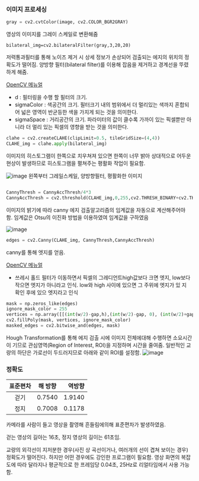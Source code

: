 ### 이미지 프로세싱
```python
gray = cv2.cvtColor(image, cv2.COLOR_BGR2GRAY)
```
영상의 이미지를 그레이 스케일로 변환해줌
```
bilateral_img=cv2.bilateralFilter(gray,3,20,20)
```
저력통과필터를 통해 노이즈 제거 시 상세 정보가 손상되어 검출되는 에지의 위치의 정확도가 떨어짐.
양방향 필터(bilateral filter)를 이용해 잡음을 제거하고 경계선을 뚜렸하게 해줌.

[OpenCV 메뉴얼](https://docs.opencv.org/2.4/modules/imgproc/doc/filtering.html?highlight=bilateral#cv2.bilateralFilter)

- d : 필터링을 수행 할 필터의 크기.
- sigmaColor : 색공간의 크기. 필터크기 내의 범위에서 더 멀리있는 색까지 혼합되어 넓은 영역이 반균등한 색을 가지게 되는 것을 의미한다.
- sigmaSpace : 거리공간의 크기. 파라미터의 값이 클수록 가까이 있는 픽셀뿐만 아니라 더 멀리 있는 픽셀의 영향을 받는 것을 의미한다.

```python
clahe = cv2.createCLAHE(clipLimit=0.5, tileGridSize=(4,4))
CLAHE_img = clahe.apply(bilateral_img)
```
이미지의 히스토그램이 한쪽으로 치우쳐져 있으면 한쪽이 너무 밝아 상대적으로 어두운 현상이 발생하므로 히스토그램을 펼쳐주는 평활화 작업이 필요함.

![image](https://user-images.githubusercontent.com/46476876/72883456-ae08b500-3d47-11ea-967b-9ab0034c6747.png)
왼쪽부터 그레일스케일, 양방향필터, 평활화한 이미지
```python

CannyThresh = CannyAccThresh/4*3
CannyAccThresh = cv2.threshold(CLAHE_img,0,255,cv2.THRESH_BINARY+cv2.THRESH_OTSU)[0]
```
이미지의 밝기에 따라 canny 에지 검출알고리즘의 임계값을 자동으로 계산해주어야 함. 임계값은 Otsu의 이진화 방법을 이용하였여 임계값을 구하였음

![image](https://user-images.githubusercontent.com/46476876/72883335-77329f00-3d47-11ea-914c-6c76fc1e23b6.png)

```python
edges = cv2.Canny(CLAHE_img, CannyThresh,CannyAccThresh)
```
canny를 통해 엣지를 얻음.

[OpenCV 메뉴얼](https://docs.opencv.org/2.4/modules/imgproc/doc/feature_detection.html?highlight=cv2.canny#cv2.Canny)
  - 쓰레시 홀드 필터가 이동하면서 픽셀의 그레디언트high값보다 크면 엣지, low보다 작으면 엣지가 아니라고 인식. low와 high 사이에 있으면 그 주위에 엣지가 있 지 확인 후에 있으 엣지라고 인식

```python
mask = np.zeros_like(edges)
ignore_mask_color = 255
vertices = np.array([[(int(w/2)-gap,h),(int(w/2)-gap, 0), (int(w/2)+gap,0),(int(w/2)+gap,h)]], dtype=np.int32)
cv2.fillPoly(mask, vertices, ignore_mask_color)
masked_edges = cv2.bitwise_and(edges, mask)
```
Hough Transformation를 통해 에지 검출 시에 이미지 전체에대해 수행하면 소요시간이 기므로 관심영역(Region of Interest, ROI)을 지정하며 시간을 줄여줌. 일반적인 교량의 하단은 가로선이 두드러지므로 아래와 같이 ROI를 설정함.
![image](https://user-images.githubusercontent.com/46476876/72883497-be209480-3d47-11ea-84c8-54020f8c397f.png)


### 정확도
| <center>표준편차 </center> |  해 방향 |  역방향 |
|:--------|:--------:|--------:|
| <center>걷기 </center> | <center>0.7540 </center> |1.9140 |
| <center>정지 </center> | <center>0.7008</center> | 0.1178 |

카메라를 사람이 들고 영상을 촬영해 흔들림에의해 표준편차가 발생하였음.

걷는 영상의 길아는 16초, 정지 영상의 길이는 61초임.

교량의 외각선이 지저분한 경우(사진 상 곡선이거나, 여러개의 선이 겹쳐 보이는 경우) 정확도가 떨어진다. 하지만 어떤 경우에도 강인한 프로그램이 필요함.
영상 화면의 복잡도에 따라 달라지나 평균적으로 한 프레임당 0.04초, 25Hz로 리얼타임에서 사용 가능함.

